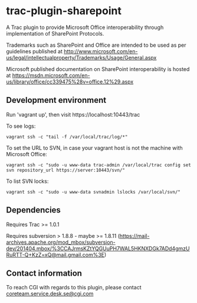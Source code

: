 # trac-plugin-sharepoint

A Trac plugin to provide Microsoft Office interoperability through implementation of SharePoint Protocols.

Trademarks such as SharePoint and Office are intended to be used as
per guidelines published at
http://www.microsoft.com/en-us/legal/intellectualproperty/Trademarks/Usage/General.aspx

Microsoft published documentation on SharePoint interoperability is
hosted at
https://msdn.microsoft.com/en-us/library/office/cc339475%28v=office.12%29.aspx

## Development environment

Run 'vagrant up', then visit https://localhost:10443/trac

To see logs:

`vagrant ssh -c "tail -f /var/local/trac/log/*"`

To set the URL to SVN, in case your vagrant host is not the machine
with Microsoft Office:

`vagrant ssh -c "sudo -u www-data trac-admin /var/local/trac config set svn repository_url https://server:10443/svn/"`

To list SVN locks:

`vagrant ssh -c "sudo -u www-data svnadmin lslocks /var/local/svn/"`

## Dependencies

Requires Trac >= 1.0.1

Requires subversion > 1.8.8 - maybe >= 1.8.11 (https://mail-archives.apache.org/mod_mbox/subversion-dev/201404.mbox/%3CCAJrmsKZtYQGUuPH7WAL5HKNXDGk7ADd4gmzURuRTT-Q+KzZ=xQ@mail.gmail.com%3E)

## Contact information

To reach CGI with regards to this plugin, please contact coreteam.service.desk.se@cgi.com
